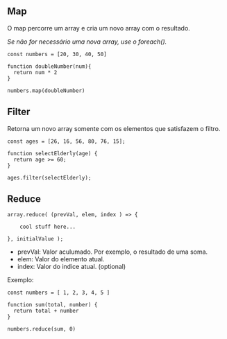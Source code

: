 ## Map

O map percorre um array e cria um novo array com o resultado.

*Se não for necessário uma nova array, use o foreach().*

```
const numbers = [20, 30, 40, 50]

function doubleNumber(num){
  return num * 2
}

numbers.map(doubleNumber)
```
## Filter

Retorna um novo array somente com os elementos que satisfazem o filtro.

```
const ages = [26, 16, 56, 80, 76, 15];

function selectElderly(age) {
  return age >= 60;
}

ages.filter(selectElderly);
```

## Reduce

```
array.reduce( (prevVal, elem, index ) => {
    
    cool stuff here...

}, initialValue );
```
- prevVal: Valor aculumado. Por exemplo, o resultado de uma soma.
- elem: Valor do elemento atual.
- index: Valor do indice atual. (optional)

Exemplo:
```
const numbers = [ 1, 2, 3, 4, 5 ]

function sum(total, number) {
  return total + number
}

numbers.reduce(sum, 0)
```